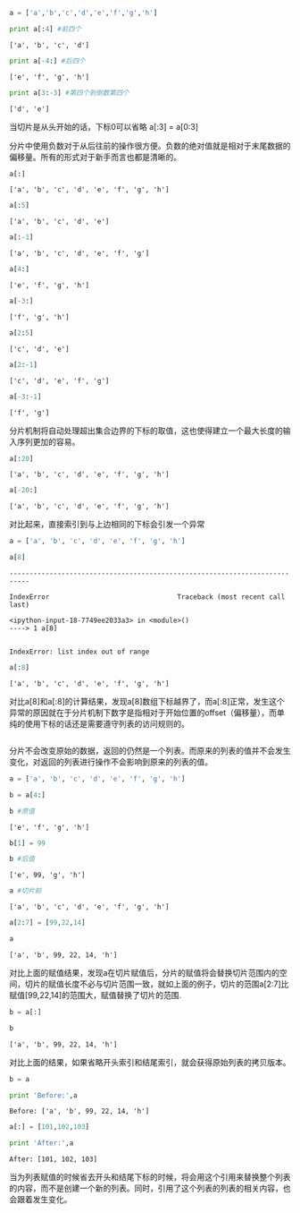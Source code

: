 

```python
a = ['a','b','c','d','e','f','g','h']
```


```python
print a[:4] #前四个
```

    ['a', 'b', 'c', 'd']
    


```python
print a[-4:] #后四个
```

    ['e', 'f', 'g', 'h']
    


```python
print a[3:-3] #第四个到倒数第四个
```

    ['d', 'e']
    

当切片是从头开始的话，下标0可以省略  a[:3] = a[0:3]

分片中使用负数对于从后往前的操作很方便。负数的绝对值就是相对于末尾数据的偏移量。所有的形式对于新手而言也都是清晰的。


```python
a[:]
```




    ['a', 'b', 'c', 'd', 'e', 'f', 'g', 'h']




```python
a[:5]
```




    ['a', 'b', 'c', 'd', 'e']




```python
a[:-1]
```




    ['a', 'b', 'c', 'd', 'e', 'f', 'g']




```python
a[4:]
```




    ['e', 'f', 'g', 'h']




```python
a[-3:]
```




    ['f', 'g', 'h']




```python
a[2:5]
```




    ['c', 'd', 'e']




```python
a[2:-1]
```




    ['c', 'd', 'e', 'f', 'g']




```python
a[-3:-1]
```




    ['f', 'g']



分片机制将自动处理超出集合边界的下标的取值，这也使得建立一个最大长度的输入序列更加的容易。


```python
a[:20]
```




    ['a', 'b', 'c', 'd', 'e', 'f', 'g', 'h']




```python
a[-20:]
```




    ['a', 'b', 'c', 'd', 'e', 'f', 'g', 'h']



对比起来，直接索引到与上边相同的下标会引发一个异常


```python
a = ['a', 'b', 'c', 'd', 'e', 'f', 'g', 'h']
```


```python
a[8]
```


    ---------------------------------------------------------------------------

    IndexError                                Traceback (most recent call last)

    <ipython-input-18-7749ee2033a3> in <module>()
    ----> 1 a[8]
    

    IndexError: list index out of range



```python
a[:8]
```




    ['a', 'b', 'c', 'd', 'e', 'f', 'g', 'h']



对比a[8]和a[:8]的计算结果，发现a[8]数组下标越界了，而a[:8]正常，发生这个异常的原因就在于分片机制下数字是指相对于开始位置的offset（偏移量），而单纯的使用下标的话还是需要遵守列表的访问规则的。


```python

```

分片不会改变原始的数据，返回的仍然是一个列表。而原来的列表的值并不会发生变化，对返回的列表进行操作不会影响到原来的列表的值。


```python
a = ['a', 'b', 'c', 'd', 'e', 'f', 'g', 'h']
```


```python
b = a[4:]
```


```python
b #原值
```




    ['e', 'f', 'g', 'h']




```python
b[1] = 99
```


```python
b #后值
```




    ['e', 99, 'g', 'h']




```python
a #切片前
```




    ['a', 'b', 'c', 'd', 'e', 'f', 'g', 'h']




```python
a[2:7] = [99,22,14]
```


```python
a
```




    ['a', 'b', 99, 22, 14, 'h']



对比上面的赋值结果，发现a在切片赋值后，分片的赋值将会替换切片范围内的空间，切片的赋值长度不必与切片范围一致，就如上面的例子，切片的范围a[2:7]比赋值[99,22,14]的范围大，赋值替换了切片的范围.


```python
b = a[:]
```


```python
b
```




    ['a', 'b', 99, 22, 14, 'h']



对比上面的结果，如果省略开头索引和结尾索引，就会获得原始列表的拷贝版本。


```python
b = a
```


```python
print 'Before:',a
```

    Before: ['a', 'b', 99, 22, 14, 'h']
    


```python
a[:] = [101,102,103]
```


```python
print 'After:',a
```

    After: [101, 102, 103]
    

当为列表赋值的时候省去开头和结尾下标的时候，将会用这个引用来替换整个列表的内容，而不是创建一个新的列表。同时，引用了这个列表的列表的相关内容，也会跟着发生变化。


```python

```


```python

```
